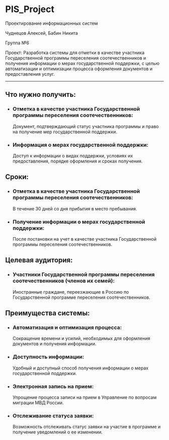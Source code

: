 # PIS_Project

Проектирование информационных систем

Чуднецов Алексей, Бабин Никита

Группа №6

Проект: Разработка системы для отметки в качестве участника Государственной программы переселения соотечественников и получения информации о мерах государственной поддержки, с целью автоматизации и оптимизации процесса оформления документов и предоставления услуг.

---

## Что нужно получить:

* ### Отметка в качестве участника Государственной программы переселения соотечественников:
  Документ, подтверждающий статус участника программы и право на получение мер государственной поддержки.

* ### Информация о мерах государственной поддержки:
  Доступ к информации о видах поддержки, условиях их предоставления, порядке оформления и сроках получения.

## Сроки:

* ### Отметка в качестве участника Государственной программы переселения соотечественников:
  В течение 30 дней со дня прибытия в место пребывания.

* ### Получение информации о мерах государственной поддержки:
  После постановки на учет в качестве участника Государственной программы переселения соотечественников.

## Целевая аудитория:

* ### Участники Государственной программы переселения соотечественников (членов их семей):
  Иностранные граждане, переезжающие в Россию по Государственной программе переселения соотечественников.

## Преимущества системы:

* ### Автоматизация и оптимизация процесса:
  Сокращение времени и усилий, необходимых для оформления документов и получения информации.

* ### Доступность информации:
  Удобный и доступный способ получения информации о мерах государственной поддержки.

* ### Электронная запись на прием:
  Упрощение процесса записи на прием в Управление по вопросам миграции МВД России.

* ### Отслеживание статуса заявки:
  Возможность отслеживать статус заявки на участие в программе и получение уведомлений о ее изменении.
